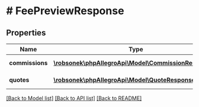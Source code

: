 # # FeePreviewResponse

## Properties

Name | Type | Description | Notes
------------ | ------------- | ------------- | -------------
**commissions** | [**\robsonek\phpAllegroApi\Model\CommissionResponse[]**](CommissionResponse.md) | An array of commissions. | [optional]
**quotes** | [**\robsonek\phpAllegroApi\Model\QuoteResponse[]**](QuoteResponse.md) | An array of quotes. | [optional]

[[Back to Model list]](../../README.md#models) [[Back to API list]](../../README.md#endpoints) [[Back to README]](../../README.md)
